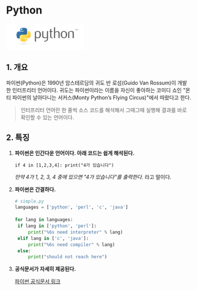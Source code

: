 # Python

![pahkey_KRRKrp](markdown_practice.assets/pahkey_KRRKrp.png)

## 1. 개요

파이썬(Python)은 1990년 암스테르담의 귀도 반 로섬(Guido Van Rossum)이 개발한 인터프리터 언어이다. 귀도는 파이썬이라는 이름을 자신이 좋아하는 코미디 쇼인 "몬티 파이썬의 날아다니는 서커스(Monty Python’s Flying Circus)"에서 따왔다고 한다.

> 인터프리터 언어란 한 줄씩 소스 코드를 해석해서 그때그때 실행해 결과를 바로 확인할 수 있는 언어이다.



## 2. 특징

1. **파이썬은 인간다운 언어이다. 아래 코드는 쉽게 해석된다.**

   `if 4 in [1,2,3,4]: print("4가 있습니다")`

   *만약 4가 1, 2, 3, 4 중에 있으면 "4가 있습니다"를 출력한다.* 라고 말이다.

2. **파이썬은 간결하다.**

   ```python
   # simple.py
   languages = ['python', 'perl', 'c', 'java']
   
   for lang in languages:
   	if lang in ['python', 'perl']:
   		print("%6s need interpreter" % lang)
   	elif lang in ['c', 'java']:
   		print("%6s need compiler" % lang)
   	else:
   		print("should not reach here")
   ```

3. **공식문서가 자세히 제공된다.**

   [파이썬 공식문서 링크](https://docs.python.org/3/)

